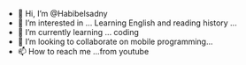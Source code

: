 - 👋 Hi, I’m @Habibelsadny
- 👀 I’m interested in ... Learning English and reading history ...
- 🌱 I’m currently learning ... coding
- 💞️ I’m looking to collaborate on  mobile programming...
- 📫 How to reach me ...from youtube 

<!---
Habibelsadny/Habibelsadny is a ✨ special ✨ repository because its `README.md` (this file) appears on your GitHub profile.
You can click the Preview link to take a look at your changes.
--->
